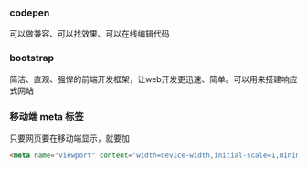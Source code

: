 ### codepen

可以做兼容、可以找效果、可以在线编辑代码   



### bootstrap

简洁、直观、强悍的前端开发框架，让web开发更迅速、简单。可以用来搭建响应式网站



### 移动端 meta 标签

只要网页要在移动端显示，就要加

```html
<meta name="viewport" content="width=device-width,initial-scale=1,minimum-scale=1,maximum-scale=1,user-scalable=no" />
```